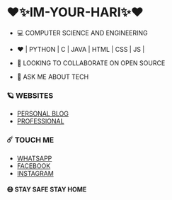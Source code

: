 # ❤️✨IM-YOUR-HARI✨❤️

- 💻 COMPUTER SCIENCE AND ENGINEERING

- ❤️ | PYTHON | C | JAVA | HTML | CSS | JS |

- 👯 LOOKING TO COLLABORATE ON OPEN SOURCE

- 💬 ASK ME ABOUT TECH

### 🪐 WEBSITES
* [PERSONAL BLOG](https://jinn-pusthakam.blogspot.com/)
* [PROFESSIONAL](https://wovenwebs.ml/)
  
### ☄️ TOUCH ME
* [WHATSAPP](https://wa.me/918157096325/?text=Hi_Im-your-hari..This_is_from_git...!)
* [FACEBOOK](https://www.facebook.com/profile.php?id=100012457269072)
* [INSTAGRAM](https://www.instagram.com/im_your_hari/)

#### 😷  STAY SAFE STAY HOME

